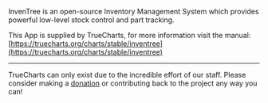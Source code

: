 InvenTree is an open-source Inventory Management System which provides powerful low-level stock control and part tracking.

This App is supplied by TrueCharts, for more information visit the manual: [https://truecharts.org/charts/stable/inventree](https://truecharts.org/charts/stable/inventree)

---

TrueCharts can only exist due to the incredible effort of our staff.
Please consider making a [donation](https://truecharts.org/sponsor) or contributing back to the project any way you can!
